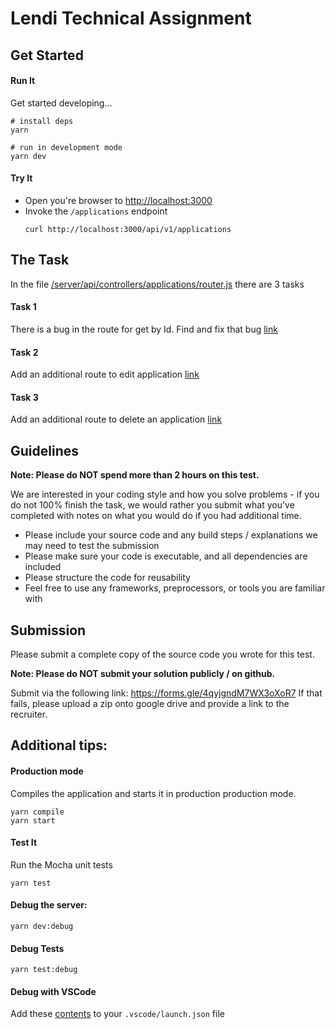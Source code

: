 # Lendi Technical Assignment

## Get Started

#### Run It

Get started developing...

```shell
# install deps
yarn

# run in development mode
yarn dev
```


#### Try It

- Open you're browser to [http://localhost:3000](http://localhost:3000)
- Invoke the `/applications` endpoint
  ```shell
  curl http://localhost:3000/api/v1/applications
  ```


## The Task

In the file [/server/api/controllers/applications/router.js](/server/api/controllers/applications/router.js) there are 3 tasks

#### Task 1
There is a bug in the route for get by Id. Find and fix that bug
[link](https://github.com/AllanCrain/lendi-api-test/blob/988dab7ae52acdd726169ee030cb1976e4b347bc/server/api/controllers/applications/router.js#L8)

#### Task 2
Add an additional route to edit application
[link](https://github.com/AllanCrain/lendi-api-test/blob/988dab7ae52acdd726169ee030cb1976e4b347bc/server/api/controllers/applications/router.js#L9)

#### Task 3
Add an additional route to delete an application
[link](https://github.com/AllanCrain/lendi-api-test/blob/988dab7ae52acdd726169ee030cb1976e4b347bc/server/api/controllers/applications/router.js#L10)

## Guidelines

**Note: Please do NOT spend more than 2 hours on this test.**

We are interested in your coding style and how you solve problems - if you do not 100% finish the task, 
we would rather you submit what you've completed with notes on what you would do if you had additional
time.

- Please include your source code and any build steps / explanations we may need to test the submission
- Please make sure your code is executable, and all dependencies are included
- Please structure the code for reusability
- Feel free to use any frameworks, preprocessors, or tools you are familiar with


## Submission
Please submit a complete copy of the source code you wrote for this test.

**Note: Please do NOT submit your solution publicly / on github.**

Submit via the following link: https://forms.gle/4qyjgndM7WX3oXoR7
If that fails, please upload a zip onto google drive and provide a link to the recruiter.





## Additional tips:

#### Production mode
Compiles the application and starts it in production production mode.

```shell
yarn compile
yarn start
```

#### Test It

Run the Mocha unit tests

```shell
yarn test
```

#### Debug the server:

```
yarn dev:debug
```

#### Debug Tests

```
yarn test:debug
```

#### Debug with VSCode

Add these [contents](https://github.com/cdimascio/generator-express-no-stress/blob/next/assets/.vscode/launch.json) to your `.vscode/launch.json` file
